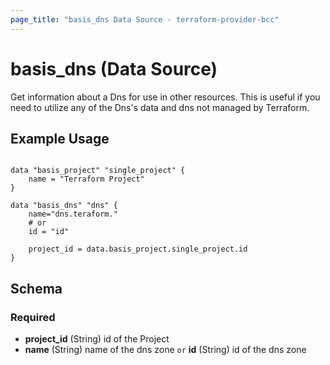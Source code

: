 ```yaml
---
page_title: "basis_dns Data Source - terraform-provider-bcc"
---
```

# basis_dns (Data Source)

Get information about a Dns for use in other resources. 
This is useful if you need to utilize any of the Dns's data and dns not managed by Terraform.

## Example Usage

```hcl

data "basis_project" "single_project" {
    name = "Terraform Project"
}

data "basis_dns" "dns" {
    name="dns.teraform."
    # or
    id = "id"
    
    project_id = data.basis_project.single_project.id
}

```

## Schema

### Required

- **project_id** (String) id of the Project
- **name** (String) name of the dns zone `or` **id** (String) id of the dns zone



